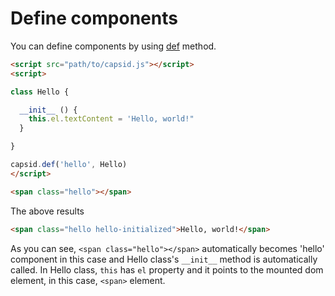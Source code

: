 # Define components

You can define components by using [def](../api/core.md#def) method.

```html
<script src="path/to/capsid.js"></script>
<script>

class Hello {

  __init__ () {
    this.el.textContent = 'Hello, world!"
  }

}

capsid.def('hello', Hello)
</script>

<span class="hello"></span>
```

The above results

```html
<span class="hello hello-initialized">Hello, world!</span>
```

As you can see, `<span class="hello"></span>` automatically becomes 'hello' component in this case and Hello class's `__init__` method is automatically called. In Hello class, `this` has `el` property and it points to the mounted dom element, in this case, `<span>` element.
